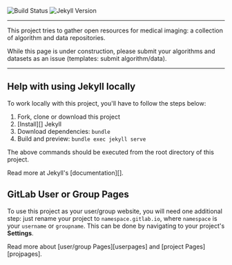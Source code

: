![Build Status](https://gitlab.com/pages/jekyll/badges/master/build.svg)
![Jekyll Version](https://img.shields.io/gem/v/jekyll.svg)

---

This project tries to gather open resources for medical imaging:
a collection of algorithm and data repositories.

While this page is under construction, please submit your algorithms and datasets as an issue (templates: submit algorithm/data).

---

## Help with using Jekyll locally

To work locally with this project, you'll have to follow the steps below:

1. Fork, clone or download this project
2. [Install][] Jekyll
3. Download dependencies: `bundle`
4. Build and preview: `bundle exec jekyll serve`

The above commands should be executed from the root directory of this project.

Read more at Jekyll's [documentation][].

## GitLab User or Group Pages

To use this project as your user/group website, you will need one additional
step: just rename your project to `namespace.gitlab.io`, where `namespace` is
your `username` or `groupname`. This can be done by navigating to your
project's **Settings**.

Read more about [user/group Pages][userpages] and [project Pages][projpages].